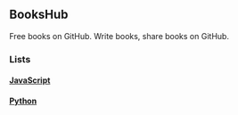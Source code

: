 BooksHub
--------

  Free books on GitHub.
  Write books, share books on GitHub.

### Lists

#### [JavaScript](./javascript/books.md)

#### [Python](./python/books.md)
